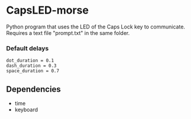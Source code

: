 # CapsLED-morse
Python program that uses the LED of the Caps Lock key to communicate.
Requires a text file "prompt.txt" in the same folder.

### Default delays
```
dot_duration = 0.1
dash_duration = 0.3
space_duration = 0.7
```
## Dependencies
- time
- keyboard
